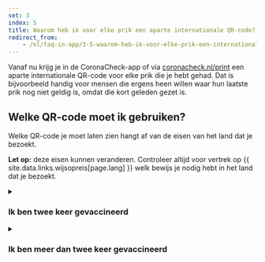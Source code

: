 ```yaml
---
set: 3
index: 5
title: Waarom heb ik voor elke prik een aparte internationale QR-code? En welke moet ik gebruiken?
redirect_from:
    - /nl/faq-in-app/3-5-waarom-heb-ik-voor-elke-prik-een-internationale-QR-code
---
```

Vanaf nu krijg je in de CoronaCheck-app of via [coronacheck.nl/print](/print) een aparte internationale QR-code voor elke prik die je hebt gehad. Dat is bijvoorbeeld handig voor mensen die ergens heen willen waar hun laatste prik nog niet geldig is, omdat die kort geleden gezet is. 

## Welke QR-code moet ik gebruiken?

Welke QR-code je moet laten zien hangt af van de eisen van het land dat je bezoekt. 

**Let op:** deze eisen kunnen veranderen. Controleer altijd voor vertrek op {{ site.data.links.wijsopreis[page.lang] }} welk bewijs je nodig hebt in het land dat je bezoekt.


<details class="details">
<summary><h3>Ik ben twee keer gevaccineerd</h3></summary>
<div markdown="1">
De meeste landen zullen op dit moment om de QR-code van jouw dosis 2/2 vragen.
</div>
</details>

<details class="details">
<summary><h3>Ik ben meer dan twee keer gevaccineerd</h3></summary>
<div markdown="1">
De QR-codes van extra doses worden nog niet overal geaccepteerd. De meeste landen zullen op dit moment om de QR-code van jouw tweede vaccinatie-dosis (2/2) vragen.
</div>
</details>

